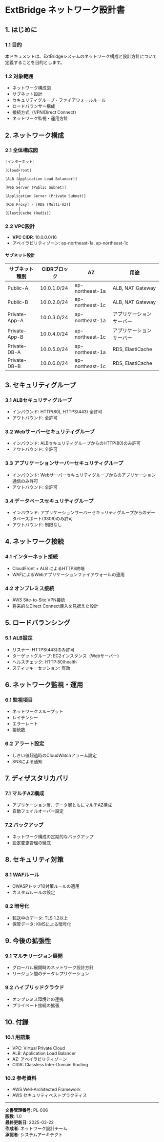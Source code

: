 # ExtBridge ネットワーク設計書

## 1. はじめに

### 1.1 目的
本ドキュメントは、ExtBridgeシステムのネットワーク構成と設計方針について定義することを目的とします。

### 1.2 対象範囲
- ネットワーク構成図
- サブネット設計
- セキュリティグループ・ファイアウォールルール
- ロードバランサー構成
- 接続方式（VPN/Direct Connect）
- ネットワーク監視・運用方針

## 2. ネットワーク構成

### 2.1 全体構成図
```
[インターネット]
      |
[CloudFront]
      |
[ALB (Application Load Balancer)]
      |
[Web Server (Public Subnet)]
      |
[Application Server (Private Subnet)]
      |
[RDS Proxy] - [RDS (Multi-AZ)]
      |
[ElastiCache (Redis)]
```

### 2.2 VPC設計
- **VPC CIDR**: 10.0.0.0/16
- アベイラビリティゾーン: ap-northeast-1a, ap-northeast-1c

#### サブネット設計
| サブネット種別 | CIDRブロック | AZ | 用途 |
|--------------|-------------|----|------|
| Public-A | 10.0.1.0/24 | ap-northeast-1a | ALB, NAT Gateway |
| Public-B | 10.0.2.0/24 | ap-northeast-1c | ALB, NAT Gateway |
| Private-App-A | 10.0.3.0/24 | ap-northeast-1a | アプリケーションサーバー |
| Private-App-B | 10.0.4.0/24 | ap-northeast-1c | アプリケーションサーバー |
| Private-DB-A | 10.0.5.0/24 | ap-northeast-1a | RDS, ElastiCache |
| Private-DB-B | 10.0.6.0/24 | ap-northeast-1c | RDS, ElastiCache |

## 3. セキュリティグループ

### 3.1 ALBセキュリティグループ
- インバウンド: HTTP(80), HTTPS(443) 全許可
- アウトバウンド: 全許可

### 3.2 Webサーバーセキュリティグループ
- インバウンド: ALBセキュリティグループからのHTTP(80)のみ許可
- アウトバウンド: 全許可

### 3.3 アプリケーションサーバーセキュリティグループ
- インバウンド: Webサーバーセキュリティグループからのアプリケーション通信のみ許可
- アウトバウンド: 全許可

### 3.4 データベースセキュリティグループ
- インバウンド: アプリケーションサーバーセキュリティグループからのデータベースポート(3306)のみ許可
- アウトバウンド: 制限なし

## 4. ネットワーク接続

### 4.1 インターネット接続
- CloudFront + ALB によるHTTPS終端
- WAFによるWebアプリケーションファイアウォールの適用

### 4.2 オンプレミス接続
- AWS Site-to-Site VPN接続
- 将来的なDirect Connect導入を見据えた設計

## 5. ロードバランシング

### 5.1 ALB設定
- リスナー: HTTPS(443)のみ許可
- ターゲットグループ: EC2インスタンス（Webサーバー）
- ヘルスチェック: HTTP:80/health
- スティッキーセッション: 有効

## 6. ネットワーク監視・運用

### 6.1 監視項目
- ネットワークスループット
- レイテンシー
- エラーレート
- 接続数

### 6.2 アラート設定
- しきい値超過時のCloudWatchアラーム設定
- SNSによる通知

## 7. ディザスタリカバリ

### 7.1 マルチAZ構成
- アプリケーション層、データ層ともにマルチAZ構成
- 自動フェイルオーバー設定

### 7.2 バックアップ
- ネットワーク構成の定期的なバックアップ
- 設定変更管理の徹底

## 8. セキュリティ対策

### 8.1 WAFルール
- OWASPトップ10対策ルールの適用
- カスタムルールの設定

### 8.2 暗号化
- 転送中のデータ: TLS 1.2以上
- 保管データ: KMSによる暗号化

## 9. 今後の拡張性

### 9.1 マルチリージョン展開
- グローバル展開時のネットワーク設計方針
- リージョン間のデータレプリケーション

### 9.2 ハイブリッドクラウド
- オンプレミス環境との連携
- プライベート接続の拡張

## 10. 付録

### 10.1 用語集
- VPC: Virtual Private Cloud
- ALB: Application Load Balancer
- AZ: アベイラビリティゾーン
- CIDR: Classless Inter-Domain Routing

### 10.2 参考資料
- AWS Well-Architected Framework
- AWS セキュリティベストプラクティス

---
**文書管理番号**: PL-006  
**版数**: 1.0  
**最終更新日**: 2025-03-22  
**作成者**: ネットワーク設計チーム  
**承認者**: システムアーキテクト
